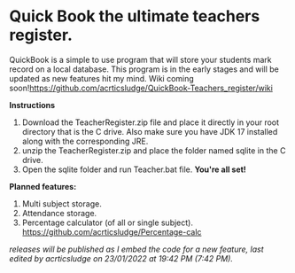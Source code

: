 # Quick Book the ultimate teachers register.

QuickBook is a simple to use program that will store your students mark record on a local database. This program is in the early stages and will be updated as new features hit my mind. Wiki coming soon!https://github.com/acrticsludge/QuickBook-Teachers_register/wiki

**Instructions**
1. Download the TeacherRegister.zip file and place it directly in your root directory that is the C drive. Also make sure you have JDK 17 installed along with the corresponding JRE.
2. unzip the TeacherRegister.zip and place the folder named sqlite in the C drive.
3. Open the sqlite folder and run Teacher.bat file.
**You're all set!**

**Planned features:**
1. Multi subject storage.
2. Attendance storage.
3. Percentage calculator (of all or single subject). https://github.com/acrticsludge/Percentage-calc

*releases will be published as I embed the code for a new feature, last edited by acrticsludge on 23/01/2022 at 19:42 PM (7:42 PM).*

